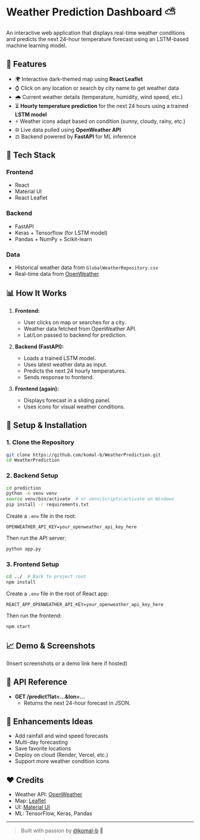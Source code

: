 # Weather Prediction Dashboard ⛅️

An interactive web application that displays real-time weather conditions and predicts the next 24-hour temperature forecast using an LSTM-based machine learning model.

## 🚀 Features

- 🌍 Interactive dark-themed map using **React Leaflet**
- ⌚ Click on any location or search by city name to get weather data
- 🌧️ Current weather details (temperature, humidity, wind speed, etc.)
- ⏳ **Hourly temperature prediction** for the next 24 hours using a trained **LSTM model**
- ⚡ Weather icons adapt based on condition (sunny, cloudy, rainy, etc.)
- 🌐 Live data pulled using **OpenWeather API** 
- ⚖️ Backend powered by **FastAPI** for ML inference

## 📁 Tech Stack

### Frontend
- React
- Material UI
- React Leaflet

### Backend
- FastAPI
- Keras + Tensorflow (for LSTM model)
- Pandas + NumPy + Scikit-learn

### Data
- Historical weather data from `GlobalWeatherRepository.csv`
- Real-time data from [OpenWeather](https://openweathermap.org/)

## 📊 How It Works

1. **Frontend:**
   - User clicks on map or searches for a city.
   - Weather data fetched from OpenWeather API.
   - Lat/Lon passed to backend for prediction.

2. **Backend (FastAPI):**
   - Loads a trained LSTM model.
   - Uses latest weather data as input.
   - Predicts the next 24 hourly temperatures.
   - Sends response to frontend.

3. **Frontend (again):**
   - Displays forecast in a sliding panel.
   - Uses icons for visual weather conditions.

## 💪 Setup & Installation

### 1. Clone the Repository
```bash
git clone https://github.com/komal-b/WeatherPrediction.git
cd WeatherPrediction
```

### 2. Backend Setup
```bash
cd prediction
python -m venv venv
source venv/bin/activate  # or venv\Scripts\activate on Windows
pip install -r requirements.txt
```

Create a `.env` file in the root:
```
OPENWEATHER_API_KEY=your_openweather_api_key_here
```

Then run the API server:
```bash
python app.py
```

### 3. Frontend Setup
```bash
cd ../  # Back to project root
npm install
```

Create a `.env` file in the root of React app:
```
REACT_APP_OPENWEATHER_API_KEY=your_openweather_api_key_here
```

Then run the frontend:
```bash
npm start
```

## 📈 Demo & Screenshots

(Insert screenshots or a demo link here if hosted)

## 📡 API Reference

- **GET /predict?lat=...&lon=...**
  - Returns the next 24-hour forecast in JSON.

## 🌟 Enhancements Ideas

- Add rainfall and wind speed forecasts
- Multi-day forecasting
- Save favorite locations
- Deploy on cloud (Render, Vercel, etc.)
- Support more weather condition icons

## ❤️ Credits

- Weather API: [OpenWeather](https://openweathermap.org/)
- Map: [Leaflet](https://leafletjs.com/)
- UI: [Material UI](https://mui.com/)
- ML: TensorFlow, Keras, Pandas

---

> Built with passion by [@komal-b](https://github.com/komal-b) 🚀

